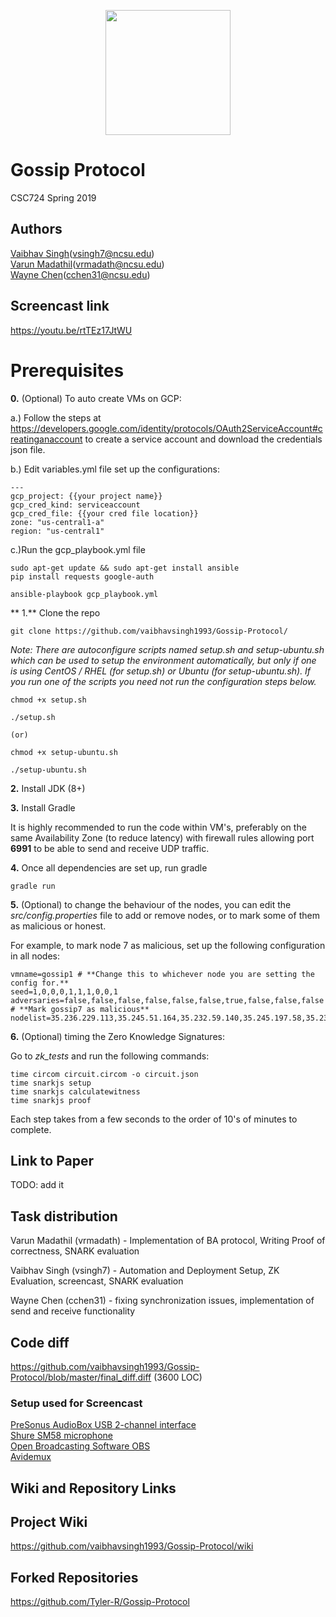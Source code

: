 <p align="center">
  <img width="200" height="200" src="https://upload.wikimedia.org/wikipedia/commons/e/e1/North_Carolina_State_University_Athletic_logo.svg">
</p>

# Gossip Protocol
CSC724 Spring 2019

## Authors
[Vaibhav Singh](https://github.ncsu.edu/vsingh7)(vsingh7@ncsu.edu) <br>
[Varun Madathil](https://github.ncsu.edu/vrmadath)(vrmadath@ncsu.edu) <br>
[Wayne Chen](https://github.ncsu.edu/cchen31)(cchen31@ncsu.edu) <br>

## Screencast link
https://youtu.be/rtTEz17JtWU
</details>

# Prerequisites

**0.** (Optional) To auto create VMs on GCP:

  a.) Follow the steps at https://developers.google.com/identity/protocols/OAuth2ServiceAccount#creatinganaccount to create a service account and download the credentials json file.
  
  b.) Edit variables.yml file set up the configurations:
  
  ```
 ---
gcp_project: {{your project name}}
gcp_cred_kind: serviceaccount 
gcp_cred_file: {{your cred file location}}
zone: "us-central1-a"
region: "us-central1" 
  ```
  
  c.)Run the gcp_playbook.yml file  
  
```
sudo apt-get update && sudo apt-get install ansible
pip install requests google-auth

ansible-playbook gcp_playbook.yml

```

** 1.** Clone the repo
```
git clone https://github.com/vaibhavsingh1993/Gossip-Protocol/
```

*Note: There are autoconfigure scripts named setup.sh and setup-ubuntu.sh which can be used to setup the environment automatically, but only if one is using CentOS / RHEL (for setup.sh) or Ubuntu (for setup-ubuntu.sh). If you run one of the scripts you need not run the configuration steps below.*

```
chmod +x setup.sh

./setup.sh

(or)

chmod +x setup-ubuntu.sh

./setup-ubuntu.sh

```

**2.** Install JDK (8+)

**3.** Install Gradle

It is highly recommended to run the code within VM's, preferably on the same Availability Zone (to reduce latency) with firewall rules allowing port **6991** to be able to send and receive UDP traffic. 



**4.** Once all dependencies are set up, run gradle
```
gradle run
```

**5.** (Optional) to change the behaviour of the nodes, you can edit the *src/config.properties* file to add or remove nodes, or to mark some of them as malicious or honest.

For example, to mark node 7 as malicious, set up the following configuration in all nodes:
```
vmname=gossip1 # **Change this to whichever node you are setting the config for.**
seed=1,0,0,0,1,1,1,0,0,1
adversaries=false,false,false,false,false,false,true,false,false,false # **Mark gossip7 as malicious**
nodelist=35.236.229.113,35.245.51.164,35.232.59.140,35.245.197.58,35.230.171.17,35.236.248.199,35.245.215.147,35.222.93.8,35.226.235.222,35.192.191.106
```

**6.** (Optional) timing the Zero Knowledge Signatures:

Go to *zk_tests* and run the following commands:

```
time circom circuit.circom -o circuit.json
time snarkjs setup
time snarkjs calculatewitness
time snarkjs proof
```
Each step takes from a few seconds to the order of 10's of minutes to complete.

## Link to Paper
TODO: add it
## Task distribution


Varun Madathil (vrmadath) - Implementation of BA protocol, Writing Proof of correctness, SNARK evaluation

Vaibhav Singh (vsingh7) - Automation and Deployment Setup, ZK Evaluation, screencast, SNARK evaluation

Wayne Chen (cchen31) - fixing synchronization issues, implementation of send and receive functionality

</details>

## Code diff
https://github.com/vaibhavsingh1993/Gossip-Protocol/blob/master/final_diff.diff
(3600 LOC)


### Setup used for Screencast
[PreSonus AudioBox USB 2-channel interface](https://www.amazon.com/PreSonus-AudioBox-USB-Audio-Interface/dp/B00154KSA2) <br>
[Shure SM58 microphone](https://www.shure.com/en-US/products/microphones/sm58) <br>
[Open Broadcasting Software OBS](https://obsproject.com/) <br>
[Avidemux](http://avidemux.sourceforge.net/) <br>


## Wiki and Repository Links

## Project Wiki
https://github.com/vaibhavsingh1993/Gossip-Protocol/wiki

## Forked Repositories
https://github.com/Tyler-R/Gossip-Protocol
